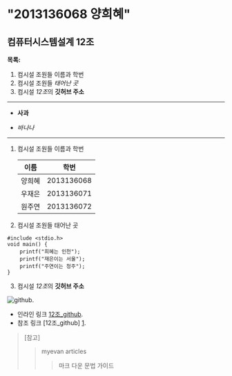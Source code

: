 **"2013136068 양희혜"**
=========================

컴퓨터시스템설계 12조
-------------------------

 **목록:**

1. 컴시설 조원들 이름과 학번
2. 컴시설 조원들 *태어난 곳*
3. 컴시설 *12조*의 **깃허브 주소**

---

- **사과**
* *바나나*

***

1. 컴시설 조원들 이름과 학번

	| 이름  |    학번   |
	|------ | ----------|
	|양희혜 | 2013136068|
	|우재은 | 2013136071|
	|원주연 | 2013136072|

2. 컴시설 조원들 태어난 곳
```
#include <stdio.h>
void main() {
	printf("희혜는 인천");
	printf("재은이는 서울");
	printf("주연이는 청주");
}
```

3. 컴시설 *12조*의 **깃허브 주소**

![github](http://og.github.com/mark/gitgub-mark@1200*630.png).


* 인라인 링크 [12조_github](http://github.com/wje21522/WYW_12).
* 참조 링크 [12조_github] [1].

[1]: http://github.com/wje21522/WYW_12



>[참고]
> > myevan articles
> > > 마크 다운 문법 가이드 

